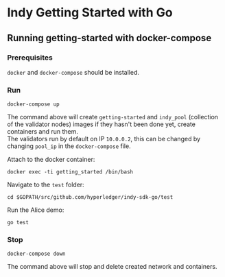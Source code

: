 # Indy Getting Started with Go

## Running getting-started with docker-compose

### Prerequisites

`docker` and `docker-compose` should be installed.

### Run

`docker-compose up`

The command above will create `getting-started` and `indy_pool` (collection of the validator nodes) images if they hasn't been done yet, create containers and run them.  
The validators run by default on IP `10.0.0.2`, this can be changed by changing `pool_ip` in the `docker-compose` file.  

Attach to the docker container:

`docker exec -ti getting_started /bin/bash`

Navigate to the `test` folder:

`cd $GOPATH/src/github.com/hyperledger/indy-sdk-go/test`

Run the Alice demo:

`go test`

### Stop

`docker-compose down`

The command above will stop and delete created network and containers.
